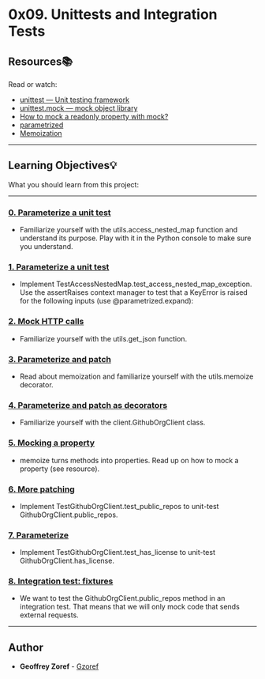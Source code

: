 # 0x09. Unittests and Integration Tests

## Resources:books:
Read or watch:
* [unittest — Unit testing framework](https://intranet.hbtn.io/rltoken/CZk1PZz753_Dz-0IoyGiyA)
* [unittest.mock — mock object library](https://intranet.hbtn.io/rltoken/QEQFuhCQnu--N3p-K2jL2Q)
* [How to mock a readonly property with mock?](https://intranet.hbtn.io/rltoken/jPX7moqAyFOKcP-Es1R5LQ)
* [parametrized](https://intranet.hbtn.io/rltoken/GkU3bOnYHUtRWGSKmuSQyg)
* [Memoization](https://intranet.hbtn.io/rltoken/bdcbwegwwMOr1QZJIwAMsw)

---
## Learning Objectives:bulb:
What you should learn from this project:

---

### [0. Parameterize a unit test](./test_utils.py)
* Familiarize yourself with the utils.access_nested_map function and understand its purpose. Play with it in the Python console to make sure you understand.


### [1. Parameterize a unit test](./test_utils.py)
* Implement TestAccessNestedMap.test_access_nested_map_exception. Use the assertRaises context manager to test that a KeyError is raised for the following inputs (use @parametrized.expand):


### [2. Mock HTTP calls](./test_utils.py)
* Familiarize yourself with the utils.get_json function.


### [3. Parameterize and patch](./test_utils.py)
* Read about memoization and familiarize yourself with the utils.memoize decorator.


### [4. Parameterize and patch as decorators](./test_client.py)
* Familiarize yourself with the client.GithubOrgClient class.


### [5.  Mocking a property](./test_client.py)
* memoize turns methods into properties. Read up on how to mock a property (see resource).


### [6. More patching](./test_client.py)
* Implement TestGithubOrgClient.test_public_repos to unit-test GithubOrgClient.public_repos.


### [7. Parameterize](./test_client.py)
* Implement TestGithubOrgClient.test_has_license to unit-test GithubOrgClient.has_license.


### [8. Integration test: fixtures](./test_client.py)
* We want to test the GithubOrgClient.public_repos method in an integration test. That means that we will only mock code that sends external requests.

---

## Author
* **Geoffrey Zoref** - [Gzoref](https://github.com/Gzoref)
